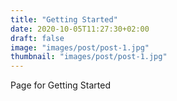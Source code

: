 ```yaml
---
title: "Getting Started"
date: 2020-10-05T11:27:30+02:00
draft: false
image: "images/post/post-1.jpg"
thumbnail: "images/post/post-1.jpg"
---
```


Page for Getting Started